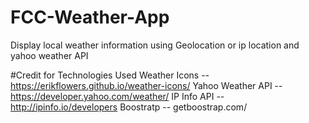 # FCC-Weather-App
Display local weather information using Geolocation or ip location and yahoo weather API


#Credit for Technologies Used
Weather Icons -- https://erikflowers.github.io/weather-icons/
Yahoo Weather API -- https://developer.yahoo.com/weather/
IP Info API -- http://ipinfo.io/developers
Boostratp -- getboostrap.com/
